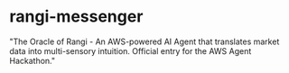# rangi-messenger
"The Oracle of Rangi - An AWS-powered AI Agent that translates market data into multi-sensory intuition. Official entry for the AWS Agent Hackathon."
